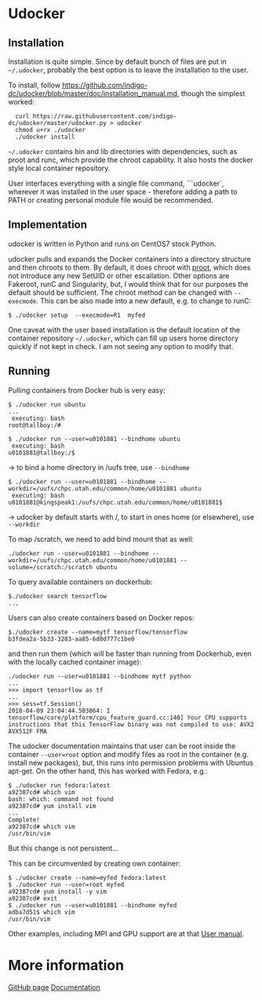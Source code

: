 # Udocker

## Installation

Installation is quite simple. Since by default bunch of files are put in ```~/.udocker```, probably the best option is to leave the installation to the user.

To install, follow https://github.com/indigo-dc/udocker/blob/master/doc/installation_manual.md, though the simplest worked:
```
  curl https://raw.githubusercontent.com/indigo-dc/udocker/master/udocker.py > udocker
  chmod u+rx ./udocker
  ./udocker install
```

```~/.udocker``` contains bin and lib directories with dependencies, such as proot and runc, which provide the chroot capability. It also hosts the docker style local container repository.

User interfaces everything with a single file command, ```udocker`, wherever it was installed in the user space - therefore adding a path to PATH or creating personal module file would be recommended.

## Implementation

udocker is written in Python and runs on CentOS7 stock Python. 

udocker pulls and expands the Docker containers into a directory structure and then chroots to them. By default, it does chroot with [proot](https://proot-me.github.io/), which does not introduce any new SetUID or other escallation. Other options are Fakeroot, runC and Singularity, but, I would think that for our purposes the default should be sufficient. The chroot method can be changed with ```--execmode```. This can be also made into a new default, e.g. to change to runC:
```
$ ./udocker setup  --execmode=R1  myfed
```

One caveat with the user based installation is the default location of the container repository ```~/.udocker```, which can fill up users home directory quickly if not kept in check. I am not seeing any option to modify that.

## Running

Pulling containers from Docker hub is very easy:
```
$ ./udocker run ubuntu
...
 executing: bash
root@tallboy:/# 

$ ./udocker run --user=u0101881 --bindhome ubuntu
 executing: bash
u0101881@tallboy:/$ 
```
-> to bind a home directory in /uufs tree,  use ```--bindhome```
```
$ ./udocker run --user=u0101881 --bindhome --workdir=/uufs/chpc.utah.edu/common/home/u0101881 ubuntu
 executing: bash
u0101881@kingspeak1:/uufs/chpc.utah.edu/common/home/u0101881$ 
```
-> udocker by default starts with /, to start in ones home (or elsewhere), use ```--workdir```

To map /scratch, we need to add bind mount that as well:
```
./udocker run --user=u0101881 --bindhome --workdir=/uufs/chpc.utah.edu/common/home/u0101881 --volume=/scratch:/scratch ubuntu
```

To query available containers on dockerhub:
```
$./udocker search tensorflow
...
```

Users can also create containers based on Docker repos:
```
$./udocker create --name=mytf tensorflow/tensorflow
b3fdea2a-5b33-3283-aa85-6d0d777c1be0
```

and then run them (which will be faster than running from Dockerhub, even with the locally cached container image):
```
./udocker run --user=u0101881 --bindhome mytf python
...
>>> import tensorflow as tf
...
>>> sess=tf.Session()
2018-04-09 23:04:44.503864: I tensorflow/core/platform/cpu_feature_guard.cc:140] Your CPU supports instructions that this TensorFlow binary was not compiled to use: AVX2 AVX512F FMA
```

The udocker documentation maintains that user can be root inside the container ```--user=root``` option and modify files as root in the container (e.g. install new packages), but, this runs into permission problems with Ubuntus apt-get. On the other hand, this has worked with Fedora, e.g.:
```
$ ./udocker run fedora:latest
a92387cd# which vim
bash: which: command not found
a92387cd# yum install vim
...
Complete!
a92387cd# which vim
/usr/bin/vim
```

But this change is not persistent...

This can be circumvented by creating own container:
```
$ ./udocker create --name=myfed fedora:latest
$ ./udocker run --user=root myfed
a92387cd# yum install -y vim
a92387cd# exit
$ ./udocker run --user=u0101881 --bindhome myfed
adba7d51$ which vim
/usr/bin/vim
```

Other examples, including MPI and GPU support are at that [User manual](https://indigo-dc.gitbooks.io/udocker/content/doc/user_manual.html).


# More information
[GitHub page](https://github.com/indigo-dc/udocker)
[Documentation](https://indigo-dc.gitbooks.io/udocker/content/)




